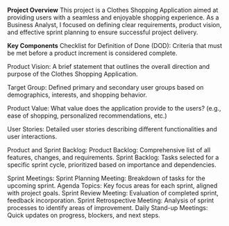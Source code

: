 **Project Overview**
This project is a Clothes Shopping Application aimed at providing users with a seamless and enjoyable shopping experience. As a Business Analyst, I focused on defining clear requirements, product vision, and effective sprint planning to ensure successful project delivery.

**Key Components**
Checklist for Definition of Done (DOD):
Criteria that must be met before a product increment is considered complete.

Product Vision:
A brief statement that outlines the overall direction and purpose of the Clothes Shopping Application.

Target Group:
Defined primary and secondary user groups based on demographics, interests, and shopping behavior.

Product Value:
What value does the application provide to the users? (e.g., ease of shopping, personalized recommendations, etc.)

User Stories:
Detailed user stories describing different functionalities and user interactions.

Product and Sprint Backlog:
Product Backlog: Comprehensive list of all features, changes, and requirements.
Sprint Backlog: Tasks selected for a specific sprint cycle, prioritized based on importance and dependencies.

Sprint Meetings:
Sprint Planning Meeting: Breakdown of tasks for the upcoming sprint.
Agenda Topics: Key focus areas for each sprint, aligned with project goals.
Sprint Review Meeting: Evaluation of completed sprint, feedback incorporation.
Sprint Retrospective Meeting: Analysis of sprint processes to identify areas of improvement.
Daily Stand-up Meetings: Quick updates on progress, blockers, and next steps.
